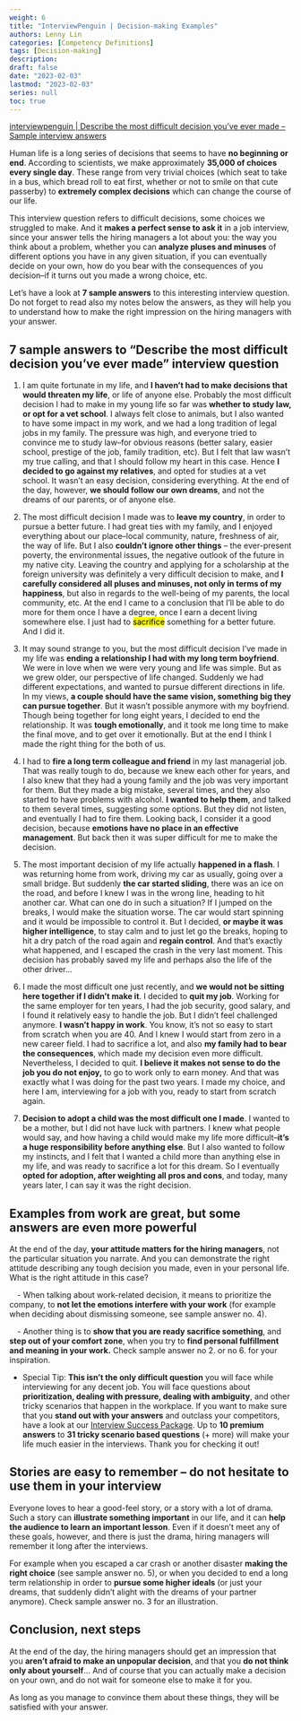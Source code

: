```yaml
---
weight: 6
title: "InterviewPenguin | Decision-making Examples"
authors: Lenny Lin
categories: [Competency Definitions]
tags: [Decision-making]
description: 
draft: false
date: "2023-02-03"
lastmod: "2023-02-03"
series: null
toc: true
---
```


<a href = "https://interviewpenguin.com/describe-the-most-difficult-decision/#:~:text=1%20It%20may%20sound%20strange%20to%20you%2C%20but,my%20life%20actually%20happened%20in%20a%20flash.%20" target="_blank" rel="noopener noreferrer">interviewpenguin | Describe the most difficult decision you’ve ever made – Sample interview answers</a>

Human life is a long series of decisions that seems to have **no beginning or end**. According to scientists, we make approximately **35,000 of choices every single day**. These range from very trivial choices (which seat to take in a bus, which bread roll to eat first, whether or not to smile on that cute passerby) to **extremely complex decisions** which can change the course of our life.

This interview question refers to difficult decisions, some choices we struggled to make. And it **makes a perfect sense to ask it** in a job interview, since your answer tells the hiring managers a lot about you: the way you think about a problem, whether you can **analyze pluses and minuses** of different options you have in any given situation, if you can eventually decide on your own, how do you bear with the consequences of you decision–if it turns out you made a wrong choice, etc.

Let’s have a look at **7 sample answers** to this interesting interview question. Do not forget to read also my notes below the answers, as they will help you to understand how to make the right impression on the hiring managers with your answer.

## 7 sample answers to “Describe the most difficult decision you’ve ever made” interview question

1. I am quite fortunate in my life, and **I haven’t had to make decisions that would threaten my life**, or life of anyone else. Probably the most difficult decision I had to make in my young life so far was **whether to study law, or opt for a vet school**. I always felt close to animals, but I also wanted to have some impact in my work, and we had a long tradition of legal jobs in my family. The pressure was high, and everyone tried to convince me to study law–for obvious reasons (better salary, easier school, prestige of the job, family tradition, etc). But I felt that law wasn’t my true calling, and that I should follow my heart in this case. Hence **I decided to go against my relatives**, and opted for studies at a vet school. It wasn’t an easy decision, considering everything. At the end of the day, however, **we should follow our own dreams**, and not the dreams of our parents, or of anyone else.

2. The most difficult decision I made was to **leave my country**, in order to pursue a better future. I had great ties with my family, and I enjoyed everything about our place–local community, nature, freshness of air, the way of life. But I also **couldn’t ignore other things** – the ever-present poverty, the environmental issues, the negative outlook of the future in my native city. Leaving the country and applying for a scholarship at the foreign university was definitely a very difficult decision to make, and **I carefully considered all pluses and minuses, not only in terms of my happiness**, but also in regards to the well-being of my parents, the local community, etc. At the end I came to a conclusion that I’ll be able to do more for them once I have a degree, once I earn a decent living somewhere else. I just had to <mark class = "lemon">sacrifice</mark> something for a better future. And I did it.

3. It may sound strange to you, but the most difficult decision I’ve made in my life was **ending a relationship I had with my long term boyfriend**. We were in love when we were very young and life was simple. But as we grew older, our perspective of life changed. Suddenly we had different expectations, and wanted to pursue different directions in life. In my views, **a couple should have the same vision, something big they can pursue together**. But it wasn’t possible anymore with my boyfriend. Though being together for long eight years, I decided to end the relationship. It was **tough emotionally**, and it took me long time to make the final move, and to get over it emotionally. But at the end I think I made the right thing for the both of us.

4. I had to **fire a long term colleague and friend** in my last managerial job. That was really tough to do, because we knew each other for years, and I also knew that they had a young family and the job was very important for them. But they made a big mistake, several times, and they also started to have problems with alcohol. **I wanted to help them**, and talked to them several times, suggesting some options. But they did not listen, and eventually I had to fire them. Looking back, I consider it a good decision, because **emotions have no place in an effective management**. But back then it was super difficult for me to make the decision.

5. The most important decision of my life actually **happened in a flash**. I was returning home from work, driving my car as usually, going over a small bridge. But suddenly **the car started sliding**, there was an ice on the road, and before I knew I was in the wrong line, heading to hit another car. What can one do in such a situation? If I jumped on the breaks, I would make the situation worse. The car would start spinning and it would be impossible to control it. But I decided, **or maybe it was higher intelligence**, to stay calm and to just let go the breaks, hoping to hit a dry patch of the road again and **regain control**. And that’s exactly what happened, and I escaped the crash in the very last moment. This decision has probably saved my life and perhaps also the life of the other driver…

6. I made the most difficult one just recently, and **we would not be sitting here together if I didn’t make it**. I decided to **quit my job**. Working for the same employer for ten years, I had the job security, good salary, and I found it relatively easy to handle the job. But I didn’t feel challenged anymore. **I wasn’t happy in work**. You know, it’s not so easy to start from scratch when you are 40. And I knew I would start from zero in a new career field. I had to sacrifice a lot, and also **my family had to bear the consequences**, which made my decision even more difficult. Nevertheless, I decided to quit. **I believe it makes not sense to do the job you do not enjoy,** to go to work only to earn money. And that was exactly what I was doing for the past two years. I made my choice, and here I am, interviewing for a job with you, ready to start from scratch again.

7. **Decision to adopt a child was the most difficult one I made**. I wanted to be a mother, but I did not have luck with partners. I knew what people would say, and how having a child would make my life more difficult–**it’s a huge responsibility before anything else**. But I also wanted to follow my instincts, and I felt that I wanted a child more than anything else in my life, and was ready to sacrifice a lot for this dream. So I eventually **opted for adoption, after weighting all pros and cons**, and today, many years later, I can say it was the right decision.

## Examples from work are great, but some answers are even more powerful

At the end of the day, **your attitude matters for the hiring managers**, not the particular situation you narrate. And you can demonstrate the right attitude describing any tough decision you made, even in your personal life. What is the right attitude in this case?

&emsp;- When talking about work-related decision, it means to prioritize the company, to **not let the emotions interfere with your work** (for example when deciding about dismissing someone, see sample answer no. 4).  

&emsp;- Another thing is to **show that you are ready sacrifice something**, and **step out of your comfort zone**, when you try to **find personal fulfillment and meaning in your work.** Check sample answer no 2. or no 6. for your inspiration.  

- Special Tip: **This isn’t the only difficult question** you will face while interviewing for any decent job. You will face questions about **prioritization, dealing with pressure, dealing with ambiguity**, and other tricky scenarios that happen in the workplace. If you want to make sure that you **stand out with your answers** and outclass your competitors, have a look at our [Interview Success Package](https://interviewpenguin.com/interview-success-package/?most_difficult_decision_1). Up to **10 premium answers** to **31 tricky scenario based questions** (+ more) will make your life much easier in the interviews. Thank you for checking it out!

## Stories are easy to remember – do not hesitate to use them in your interview

Everyone loves to hear a good-feel story, or a story with a lot of drama. Such a story can **illustrate something important** in our life, and it can **help the audience to learn an important lesson**. Even if it doesn’t meet any of these goals, however, and there is just the drama, hiring managers will remember it long after the interviews.

For example when you escaped a car crash or another disaster **making the right choice** (see sample answer no. 5), or when you decided to end a long term relationship in order to **pursue some higher ideals** (or just your dreams, that suddenly didn’t alight with the dreams of your partner anymore). Check sample answer no. 3 for an illustration.

## Conclusion, next steps

At the end of the day, the hiring managers should get an impression that you **aren’t afraid to make an unpopular decision**, and that you **do not think only about yourself**… And of course that you can actually make a decision on your own, and do not wait for someone else to make it for you.

As long as you manage to convince them about these things, they will be satisfied with your answer.
